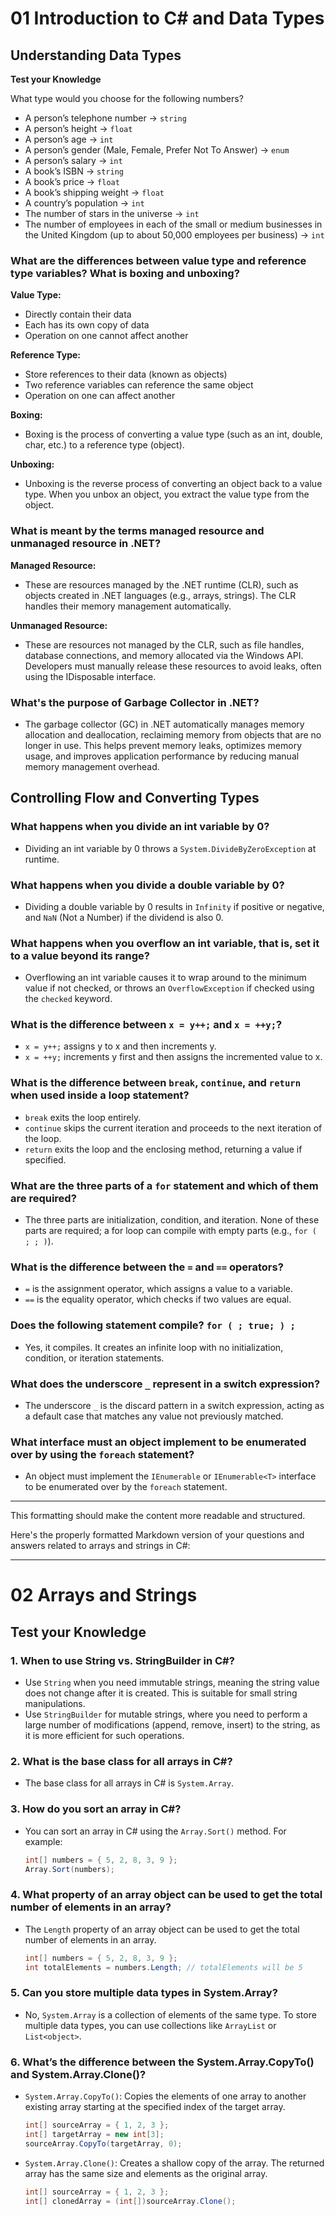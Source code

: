 
# 01 Introduction to C# and Data Types

## Understanding Data Types

**Test your Knowledge**

What type would you choose for the following numbers?

- A person’s telephone number -> `string`
- A person’s height -> `float`
- A person’s age -> `int`
- A person’s gender (Male, Female, Prefer Not To Answer) -> `enum`
- A person’s salary -> `int`
- A book’s ISBN -> `string`
- A book’s price -> `float`
- A book’s shipping weight -> `float`
- A country’s population -> `int`
- The number of stars in the universe -> `int`
- The number of employees in each of the small or medium businesses in the United Kingdom (up to about 50,000 employees per business) -> `int`

### What are the differences between value type and reference type variables? What is boxing and unboxing?

**Value Type:**

- Directly contain their data
- Each has its own copy of data
- Operation on one cannot affect another

**Reference Type:**

- Store references to their data (known as objects)
- Two reference variables can reference the same object
- Operation on one can affect another

**Boxing:**

- Boxing is the process of converting a value type (such as an int, double, char, etc.) to a reference type (object).

**Unboxing:**

- Unboxing is the reverse process of converting an object back to a value type. When you unbox an object, you extract the value type from the object.

### What is meant by the terms managed resource and unmanaged resource in .NET?

**Managed Resource:**

- These are resources managed by the .NET runtime (CLR), such as objects created in .NET languages (e.g., arrays, strings). The CLR handles their memory management automatically.

**Unmanaged Resource:**

- These are resources not managed by the CLR, such as file handles, database connections, and memory allocated via the Windows API. Developers must manually release these resources to avoid leaks, often using the IDisposable interface.

### What's the purpose of Garbage Collector in .NET?

- The garbage collector (GC) in .NET automatically manages memory allocation and deallocation, reclaiming memory from objects that are no longer in use. This helps prevent memory leaks, optimizes memory usage, and improves application performance by reducing manual memory management overhead.

## Controlling Flow and Converting Types

### What happens when you divide an int variable by 0?

- Dividing an int variable by 0 throws a `System.DivideByZeroException` at runtime.

### What happens when you divide a double variable by 0?

- Dividing a double variable by 0 results in `Infinity` if positive or negative, and `NaN` (Not a Number) if the dividend is also 0.

### What happens when you overflow an int variable, that is, set it to a value beyond its range?

- Overflowing an int variable causes it to wrap around to the minimum value if not checked, or throws an `OverflowException` if checked using the `checked` keyword.

### What is the difference between `x = y++;` and `x = ++y;`?

- `x = y++;` assigns y to x and then increments y.
- `x = ++y;` increments y first and then assigns the incremented value to x.

### What is the difference between `break`, `continue`, and `return` when used inside a loop statement?

- `break` exits the loop entirely.
- `continue` skips the current iteration and proceeds to the next iteration of the loop.
- `return` exits the loop and the enclosing method, returning a value if specified.

### What are the three parts of a `for` statement and which of them are required?

- The three parts are initialization, condition, and iteration. None of these parts are required; a for loop can compile with empty parts (e.g., `for ( ; ; )`).

### What is the difference between the `=` and `==` operators?

- `=` is the assignment operator, which assigns a value to a variable.
- `==` is the equality operator, which checks if two values are equal.

### Does the following statement compile? `for ( ; true; ) ;`

- Yes, it compiles. It creates an infinite loop with no initialization, condition, or iteration statements.

### What does the underscore `_` represent in a switch expression?

- The underscore `_` is the discard pattern in a switch expression, acting as a default case that matches any value not previously matched.

### What interface must an object implement to be enumerated over by using the `foreach` statement?

- An object must implement the `IEnumerable` or `IEnumerable<T>` interface to be enumerated over by the `foreach` statement.

---

This formatting should make the content more readable and structured.


Here's the properly formatted Markdown version of your questions and answers related to arrays and strings in C#:

---

# 02 Arrays and Strings

## Test your Knowledge

### 1. When to use String vs. StringBuilder in C#?

- Use `String` when you need immutable strings, meaning the string value does not change after it is created. This is suitable for small string manipulations.
- Use `StringBuilder` for mutable strings, where you need to perform a large number of modifications (append, remove, insert) to the string, as it is more efficient for such operations.

### 2. What is the base class for all arrays in C#?

- The base class for all arrays in C# is `System.Array`.

### 3. How do you sort an array in C#?

- You can sort an array in C# using the `Array.Sort()` method. For example:
  ```csharp
  int[] numbers = { 5, 2, 8, 3, 9 };
  Array.Sort(numbers);
  ```

### 4. What property of an array object can be used to get the total number of elements in an array?

- The `Length` property of an array object can be used to get the total number of elements in an array.
  ```csharp
  int[] numbers = { 5, 2, 8, 3, 9 };
  int totalElements = numbers.Length; // totalElements will be 5
  ```

### 5. Can you store multiple data types in System.Array?

- No, `System.Array` is a collection of elements of the same type. To store multiple data types, you can use collections like `ArrayList` or `List<object>`.

### 6. What’s the difference between the System.Array.CopyTo() and System.Array.Clone()?

- `System.Array.CopyTo()`: Copies the elements of one array to another existing array starting at the specified index of the target array.
  ```csharp
  int[] sourceArray = { 1, 2, 3 };
  int[] targetArray = new int[3];
  sourceArray.CopyTo(targetArray, 0);
  ```

- `System.Array.Clone()`: Creates a shallow copy of the array. The returned array has the same size and elements as the original array.
  ```csharp
  int[] sourceArray = { 1, 2, 3 };
  int[] clonedArray = (int[])sourceArray.Clone();
  ```
